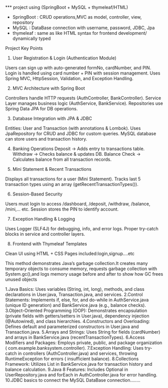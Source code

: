 *** project using (SpringBoot + MySQL + thymeleaf/HTML)

- SpringBoot : CRUD operations,MVC as model, controller, view, repository
- MySQL : DataBase connection  with username, password, JDBC, Jpa
- thymeleaf : same as like HTML syntax for frontend development/ dynamically typed

Project Key Points

1. User Registration & Login (Authentication Module)

Users can sign up with auto-generated formNo, cardNumber, and PIN.
Login is handled using card number + PIN with session management.
Uses Spring MVC, HttpSession, Validation, and Exception Handling.

2. MVC Architecture with Spring Boot

Controllers handle HTTP requests (AuthController, BankController).
Service Layer manages business logic (AuthService, BankService).
Repositories use Spring Data JPA for DB operations.

3. Database Integration with JPA & JDBC

Entities: User and Transaction (with annotations & Lombok).
Uses JpaRepository for CRUD and JDBC for custom queries.
MySQL database can store users and transaction history.

4. Banking Operations
    Deposit → Adds entry to transactions table.
    Withdraw → Checks balance & updates DB.
    Balance Check → Calculates balance from all transaction records.

5. Mini Statement & Recent Transactions

Displays all transactions for a user (Mini Statement).
Tracks last 5 transaction types using an array (getRecentTransactionTypes()).

6. Session-Based Security

Users must login to access /dashboard, /deposit, /withdraw, /balance, /mini,... etc.
Session stores the PIN to identify account.

7. Exception Handling & Logging

Uses Logger (SLF4J) for debugging, info, and error logs.
Proper try-catch blocks in service and controller layers.

8. Frontend with Thymeleaf Templates

Clean UI using HTML + CSS
Pages included:login,signup....etc

This method demonstrates Java’s garbage collection.It creates many temporary objects to consume memory,
requests garbage collection with System.gc(),and logs memory usage before and after to show how GC frees unused objects

1.Java Basics: Uses variables (String, int, long), methods, and class declarations in User.java, Transaction.java, and services.
2.Control Statements: Implements if, else, for, and do-while in AuthService.java (unique ID generation) and BankService.java (e.g., balance checks).
3.Object-Oriented Programming (OOP): Demonstrates encapsulation (private fields with getters/setters in User.java), dependency injection (@Autowired), and class hierarchies.
4.Constructors and Overloading: Defines default and parameterized constructors in User.java and Transaction.java.
5.Arrays and Strings: Uses String for fields (cardNumber) and arrays in BankService.java (recentTransactionTypes).
6.Access Modifiers and Packages: Employs private, public, and package organization ( com.example.banksystem.controller).
7.Exception Handling: Uses try-catch in controllers (AuthController.java) and services, throwing RuntimeException for errors ( insufficient balance).
8.Collections Framework: Utilizes List<Transaction> in BankService.java for transaction history and balance calculation.
9.Java 8 Features: Includes Optional in UserRepository.java and forEach in AuthController.java for error handling.
10.JDBC basics to connect the MySQL DataBase connection........
